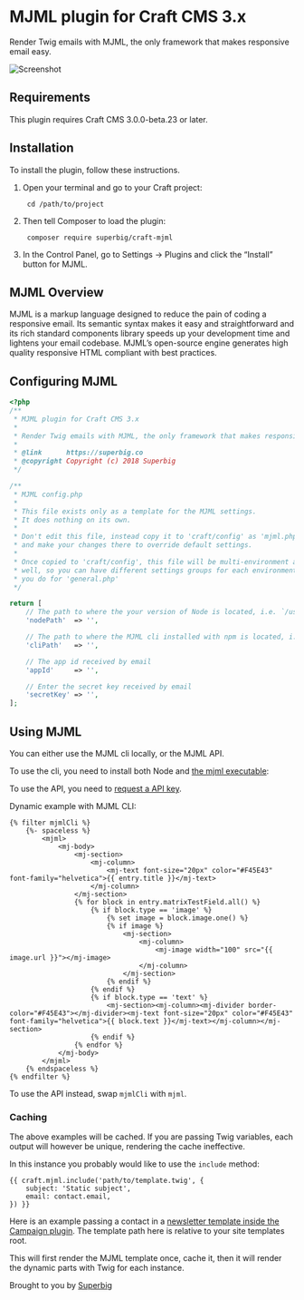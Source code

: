 # MJML plugin for Craft CMS 3.x

Render Twig emails with MJML, the only framework that makes responsive email easy.

![Screenshot](resources/icon.png)

## Requirements

This plugin requires Craft CMS 3.0.0-beta.23 or later.

## Installation

To install the plugin, follow these instructions.

1. Open your terminal and go to your Craft project:

        cd /path/to/project

2. Then tell Composer to load the plugin:

        composer require superbig/craft-mjml

3. In the Control Panel, go to Settings → Plugins and click the “Install” button for MJML.

## MJML Overview

MJML is a markup language designed to reduce the pain of coding a responsive email. Its semantic syntax makes it easy and straightforward and its rich standard components library speeds up your development time and lightens your email codebase. MJML’s open-source engine generates high quality responsive HTML compliant with best practices.

## Configuring MJML

```php
<?php
/**
 * MJML plugin for Craft CMS 3.x
 *
 * Render Twig emails with MJML, the only framework that makes responsive email easy.
 *
 * @link      https://superbig.co
 * @copyright Copyright (c) 2018 Superbig
 */

/**
 * MJML config.php
 *
 * This file exists only as a template for the MJML settings.
 * It does nothing on its own.
 *
 * Don't edit this file, instead copy it to 'craft/config' as 'mjml.php'
 * and make your changes there to override default settings.
 *
 * Once copied to 'craft/config', this file will be multi-environment aware as
 * well, so you can have different settings groups for each environment, just as
 * you do for 'general.php'
 */

return [
    // The path to where the your version of Node is located, i.e. `/usr/local/bin/node`
    'nodePath'  => '',

    // The path to where the MJML cli installed with npm is located, i.e. `/usr/local/bin/mjml`
    'cliPath'   => '',

    // The app id received by email
    'appId'     => '',

    // Enter the secret key received by email
    'secretKey' => '',
];

```

## Using MJML

You can either use the MJML cli locally, or the MJML API.

To use the cli, you need to install both Node and [the mjml executable](https://mjml.io/documentation/#installation):

To use the API, you need to [request a API key](https://mjml.io/api).  

Dynamic example with MJML CLI:

```twig
{% filter mjmlCli %}
    {%- spaceless %}
        <mjml>
            <mj-body>
                <mj-section>
                    <mj-column>
                        <mj-text font-size="20px" color="#F45E43" font-family="helvetica">{{ entry.title }}</mj-text>
                    </mj-column>
                </mj-section>
                {% for block in entry.matrixTestField.all() %}
                    {% if block.type == 'image' %}
                        {% set image = block.image.one() %}
                        {% if image %}
                            <mj-section>
                                <mj-column>
                                    <mj-image width="100" src="{{ image.url }}"></mj-image>
                                </mj-column>
                            </mj-section>
                        {% endif %}
                    {% endif %}
                    {% if block.type == 'text' %}
                        <mj-section><mj-column><mj-divider border-color="#F45E43"></mj-divider><mj-text font-size="20px" color="#F45E43" font-family="helvetica">{{ block.text }}</mj-text></mj-column></mj-section>
                    {% endif %}
                {% endfor %}
            </mj-body>
        </mjml>
    {% endspaceless %}
{% endfilter %}
```

To use the API instead, swap `mjmlCli` with `mjml`.

### Caching

The above examples will be cached. If you are passing Twig variables, each output will however be unique, rendering the cache ineffective.

In this instance you probably would like to use the `include` method:

```twig
{{ craft.mjml.include('path/to/template.twig', { 
    subject: 'Static subject', 
    email: contact.email, 
}) }}
```

Here is an example passing a contact in a [newsletter template inside the Campaign plugin](https://putyourlightson.com/plugins/campaign#mjml). The template path here is relative to your site templates root.

This will first render the MJML template once, cache it, then it will render the dynamic parts with Twig for each instance.

Brought to you by [Superbig](https://superbig.co)
